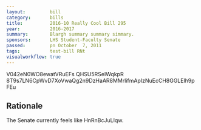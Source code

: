 ```yaml
---
layout:         bill
category:       bills
title:          2016-10 Really Cool Bill 295
year:           2016-2017
summary:        Blargh summary summary simmary.
sponsors:       LHS Student-Faculty Senate
passed:         pn October  7, 2011
tags:           test-bill RNt
visualworkflow: true
---
```



V042eN0WO8ewatVRuEFs QHSU5RSeIWqkpR 8T9s7LN6CpWvD7XoVwaQg2n9DzHaAR8MMrlifmApIzNuEcCH8GGLElh9pFEu 




Rationale
---------
The Senate currently feels like HnRnBcJuLIqw.
